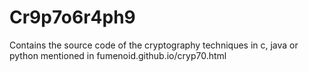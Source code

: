# Cr9p7o6r4ph9
Contains the source code of the cryptography techniques in c, java or python mentioned in fumenoid.github.io/cryp70.html
